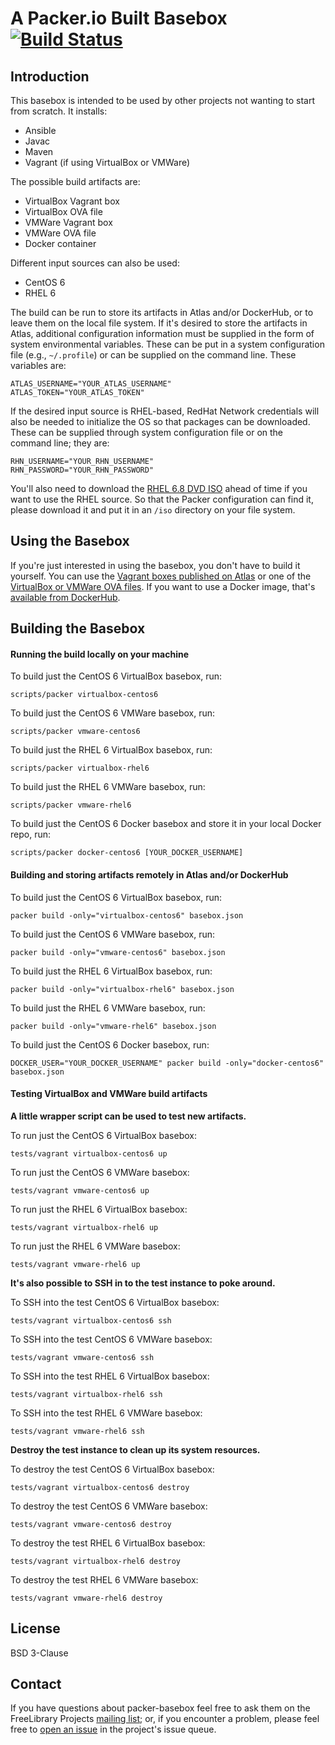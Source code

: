 # A Packer.io Built Basebox [![Build Status](https://travis-ci.org/ksclarke/packer-basebox.svg?branch=master)](https://travis-ci.org/ksclarke/packer-basebox)

## Introduction

This basebox is intended to be used by other projects not wanting to start from scratch. It installs:

* Ansible
* Javac
* Maven
* Vagrant (if using VirtualBox or VMWare)

The possible build artifacts are:

* VirtualBox Vagrant box
* VirtualBox OVA file
* VMWare Vagrant box
* VMWare OVA file
* Docker container

Different input sources can also be used:

* CentOS 6
* RHEL 6

The build can be run to store its artifacts in Atlas and/or DockerHub, or to leave them on the local file system. If it's desired to store the artifacts in Atlas, additional configuration information must be supplied in the form of system environmental variables. These can be put in a system configuration file (e.g., `~/.profile`) or can be supplied on the command line. These variables are:

    ATLAS_USERNAME="YOUR_ATLAS_USERNAME"
    ATLAS_TOKEN="YOUR_ATLAS_TOKEN"

If the desired input source is RHEL-based, RedHat Network credentials will also be needed to initialize the OS so that packages can be downloaded. These can be supplied through system configuration file or on the command line; they are:

    RHN_USERNAME="YOUR_RHN_USERNAME"
    RHN_PASSWORD="YOUR_RHN_PASSWORD"

You'll also need to download the [RHEL 6.8 DVD ISO](https://access.redhat.com/downloads/content/69/ver=/rhel---6/6.8/x86_64/product-software) ahead of time if you want to use the RHEL source. So that the Packer configuration can find it, please download it and put it in an `/iso` directory on your file system.

## Using the Basebox

If you're just interested in using the basebox, you don't have to build it yourself. You can use the [Vagrant boxes published on Atlas](docs/vagrant.md) or one of the [VirtualBox or VMWare OVA files](docs/ova.md). If you want to use a Docker image, that's [available from DockerHub](docs/dockerhub.md).

## Building the Basebox

#### Running the build locally on your machine

To build just the CentOS 6 VirtualBox basebox, run:

    scripts/packer virtualbox-centos6

To build just the CentOS 6 VMWare basebox, run:

    scripts/packer vmware-centos6

To build just the RHEL 6 VirtualBox basebox, run:

    scripts/packer virtualbox-rhel6

To build just the RHEL 6 VMWare basebox, run:

    scripts/packer vmware-rhel6

To build just the CentOS 6 Docker basebox and store it in your local Docker repo, run:

    scripts/packer docker-centos6 [YOUR_DOCKER_USERNAME]

#### Building and storing artifacts remotely in Atlas and/or DockerHub

To build just the CentOS 6 VirtualBox basebox, run:

    packer build -only="virtualbox-centos6" basebox.json

To build just the CentOS 6 VMWare basebox, run:

    packer build -only="vmware-centos6" basebox.json

To build just the RHEL 6 VirtualBox basebox, run:

    packer build -only="virtualbox-rhel6" basebox.json

To build just the RHEL 6 VMWare basebox, run:

    packer build -only="vmware-rhel6" basebox.json

To build just the CentOS 6 Docker basebox, run:

    DOCKER_USER="YOUR_DOCKER_USERNAME" packer build -only="docker-centos6" basebox.json

#### Testing VirtualBox and VMWare build artifacts

**A little wrapper script can be used to test new artifacts.**

To run just the CentOS 6 VirtualBox basebox:

    tests/vagrant virtualbox-centos6 up

To run just the CentOS 6 VMWare basebox:

    tests/vagrant vmware-centos6 up

To run just the RHEL 6 VirtualBox basebox:

    tests/vagrant virtualbox-rhel6 up

To run just the RHEL 6 VMWare basebox:

    tests/vagrant vmware-rhel6 up

**It's also possible to SSH in to the test instance to poke around.**

To SSH into the test CentOS 6 VirtualBox basebox:

    tests/vagrant virtualbox-centos6 ssh

To SSH into the test CentOS 6 VMWare basebox:

    tests/vagrant vmware-centos6 ssh

To SSH into the test RHEL 6 VirtualBox basebox:

    tests/vagrant virtualbox-rhel6 ssh

To SSH into the test RHEL 6 VMWare basebox:

    tests/vagrant vmware-rhel6 ssh
    
**Destroy the test instance to clean up its system resources.**

To destroy the test CentOS 6 VirtualBox basebox:

    tests/vagrant virtualbox-centos6 destroy

To destroy the test CentOS 6 VMWare basebox:

    tests/vagrant vmware-centos6 destroy

To destroy the test RHEL 6 VirtualBox basebox:

    tests/vagrant virtualbox-rhel6 destroy

To destroy the test RHEL 6 VMWare basebox:

    tests/vagrant vmware-rhel6 destroy

## License

BSD 3-Clause

## Contact

If you have questions about packer-basebox feel free to ask them on the FreeLibrary Projects [mailing list](https://groups.google.com/forum/#!forum/freelibrary-projects); or, if you encounter a problem, please feel free to [open an issue](https://github.com/ksclarke/packer-basebox/issues "GitHub Issue Queue") in the project's issue queue.
